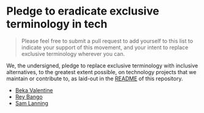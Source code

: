 # Pledge to eradicate exclusive terminology in tech

> Please feel free to submit a pull request to add yourself to this list
> to indicate your support of this movement,
> and your intent to replace exclusive terminology wherever you can.

We, the undersigned,
pledge to replace exclusive terminology with inclusive alternatives,
to the greatest extent possible,
on technology projects that we maintain or contribute to,
as laid-out in the [README](README.md) of this repository.

* [Beka Valentine](https://github.com/BekaValentine)
* [Rey Bango](https://github.com/reybango)
* [Sam Lanning](https://github.com/s0)

<!-- Please sign in alphabetical order to reduce conflicts -->